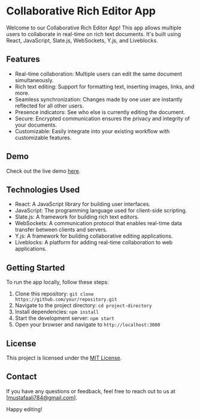 # Collaborative Rich Editor App

Welcome to our Collaborative Rich Editor App! This app allows multiple users to collaborate in real-time on rich text documents. It's built using React, JavaScript, Slate.js, WebSockets, Y.js, and Liveblocks.

## Features

- Real-time collaboration: Multiple users can edit the same document simultaneously.
- Rich text editing: Support for formatting text, inserting images, links, and more.
- Seamless synchronization: Changes made by one user are instantly reflected for all other users.
- Presence indicators: See who else is currently editing the document.
- Secure: Encrypted communication ensures the privacy and integrity of your documents.
- Customizable: Easily integrate into your existing workflow with customizable features.

## Demo

Check out the live demo [here](https://editor-by-mustafa.netlify.app).

## Technologies Used

- React: A JavaScript library for building user interfaces.
- JavaScript: The programming language used for client-side scripting.
- Slate.js: A framework for building rich text editors.
- WebSockets: A communication protocol that enables real-time data transfer between clients and servers.
- Y.js: A framework for building collaborative editing applications.
- Liveblocks: A platform for adding real-time collaboration to web applications.

## Getting Started

To run the app locally, follow these steps:

1. Clone this repository: `git clone https://github.com/your/repository.git`
2. Navigate to the project directory: `cd project-directory`
3. Install dependencies: `npm install`
4. Start the development server: `npm start`
5. Open your browser and navigate to `http://localhost:3000`


## License

This project is licensed under the [MIT License](LICENSE).

## Contact

If you have any questions or feedback, feel free to reach out to us at [mustafaali784@gmail.com].

Happy editing!
